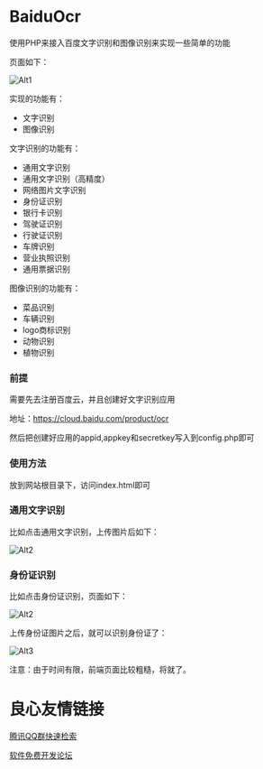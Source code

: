 # BaiduOcr
使用PHP来接入百度文字识别和图像识别来实现一些简单的功能

页面如下：

![Alt1](./1.png)

实现的功能有：

* 文字识别
* 图像识别

文字识别的功能有：

* 通用文字识别
* 通用文字识别（高精度）
* 网络图片文字识别
* 身份证识别
* 银行卡识别
* 驾驶证识别
* 行驶证识别
* 车牌识别
* 营业执照识别
* 通用票据识别
 
图像识别的功能有：

* 菜品识别
* 车辆识别
* logo商标识别 
* 动物识别
* 植物识别

### 前提
需要先去注册百度云，并且创建好文字识别应用

地址：https://cloud.baidu.com/product/ocr

然后把创建好应用的appid,appkey和secretkey写入到config.php即可

### 使用方法
放到网站根目录下，访问index.html即可

### 通用文字识别

比如点击通用文字识别，上传图片后如下：

![Alt2](./4.png)

### 身份证识别

比如点击身份证识别，页面如下：

![Alt2](./2.png)

上传身份证图片之后，就可以识别身份证了：

![Alt3](./3.png)

注意：由于时间有限，前端页面比较粗糙，将就了。

 # 良心友情链接

[腾讯QQ群快速检索](http://u.720life.cn/s/8cf73f7c)

[软件免费开发论坛](http://u.720life.cn/s/bbb01dc0)